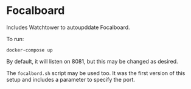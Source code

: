 # Focalboard

Includes Watchtower to autoupddate Focalboard.

To run: 

    docker-compose up

By default, it will listen on 8081, but this may be changed 
as desired.

The `focalbord.sh` script may be used too. It was the first
version of this setup and includes a parameter to specify 
the port. 
